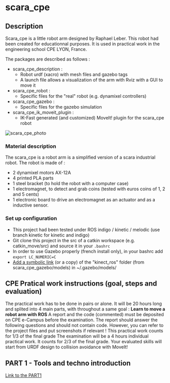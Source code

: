 
# scara_cpe

## Description
Scara_cpe is a little robot arm designed by Raphael Leber. This robot had been created for educationnal purposes. It is used in practical work in the engineering school CPE LYON, France.

The packages are described as follows :
- scara_cpe_description :
  - Robot urdf (xacro) with mesh files and gazebo tags
  - A launch file allows a visualization of the arm with Rviz with a GUI to move it
- scara_cpe_robot :
  - Specific files for the "real" robot (e.g. dynamixel controllers)
- scara_cpe_gazebo : 
  - Specific files for the gazebo simulation
- scara_cpe_ik_moveit_plugin :
  - IK-Fast generated (and customized) MoveIt! plugin for the scara_cpe robot

![scara_cpe_photo](https://github.com/m0rph03nix/scara_cpe_4students/blob/master/img/scara_cpe_photo.jpg)

### Material description
The scara_cpe is a robot arm is a simplified version of a scara industrial robot. 
The robot is made of :
- 2 dynamixel motors AX-12A
- 4 printed PLA parts
- 1 steel bracket (to hold the robot with a computer case)
- 1 electromagnet, to detect and grab coins (tested with euros coins of 1, 2 and 5 cents)
- 1 electronic board to drive an electromagnet as an actuator and as a inductive sensor. 


### Set up configuration
- This project had been tested under ROS indigo / kinetic / melodic (use branch kinetic for kinetic and indigo)
- Git clone this project in the src of a catkin workspace (e.g. catkin_move/src) and source it in your `.bashrc`
- In order to use Gazebo properly (french install only), in your bashrc add  ``` export LC_NUMERIC=C ``` 
- [Add a symbolic link](https://github.com/m0rph03nix/scara_cpe_4students/wiki/Tips#add-symbolic-link-of-gazebo-models-as-requested-here) (or a copy) of the "kinect_ros" folder (from scara_cpe_gazebo/models) in ~/.gazebo/models/


## CPE Pratical work instructions (goal, steps and evaluation)

The practical work has to be done in pairs or alone. It will be 20 hours long and splited into 4 main parts, with throughout a same goal : <b>Learn to move a robot arm with ROS</b>
A report and the code (commented) must be deposited on CPE e-Campus before the examination. The report should answer the following questions and should not contain code. However, you can refer to the project files and put screenshots if relevant !
This practical work counts for 1/3 of the final grade
The examination will be a 4 hours individual practical work. It counts for 2/3 of the final grade. Your evaluated skills will start from URDF design to collision avoidance with MoveIt!

## PART 1 - Tools and techno introduction
[Link to the PART1](https://github.com/m0rph03nix/scara_cpe_4students/wiki/new-PART-1---Tools-and-techno-introduction)

